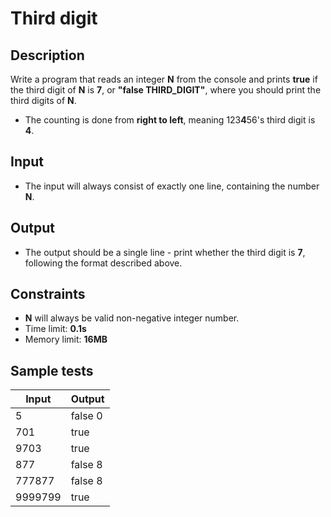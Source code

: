 # Third digit

## Description
Write a program that reads an integer **N** from the console and prints **true** if the third digit of **N** is **7**, or **"false THIRD_DIGIT"**, where you should print the third digits of **N**.
  - The counting is done from **right to left**, meaning 123**4**56's third digit is **4**.

## Input
- The input will always consist of exactly one line, containing the number **N**.

## Output
- The output should be a single line - print whether the third digit is **7**, following the format described above.

## Constraints
- **N** will always be valid non-negative integer number.
- Time limit: **0.1s**
- Memory limit: **16MB**

## Sample tests

|     Input      |     Output     |
|----------------|----------------|
|5               |false 0         |
|701             |true            |
|9703            |true            |
|877             |false 8         |
|777877          |false 8         |
|9999799         |true            |
